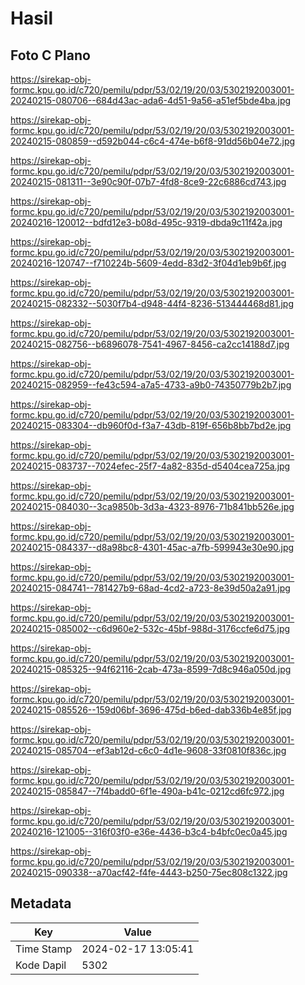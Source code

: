 # Hasil

## Foto C Plano

https://sirekap-obj-formc.kpu.go.id/c720/pemilu/pdpr/53/02/19/20/03/5302192003001-20240215-080706--684d43ac-ada6-4d51-9a56-a51ef5bde4ba.jpg

https://sirekap-obj-formc.kpu.go.id/c720/pemilu/pdpr/53/02/19/20/03/5302192003001-20240215-080859--d592b044-c6c4-474e-b6f8-91dd56b04e72.jpg

https://sirekap-obj-formc.kpu.go.id/c720/pemilu/pdpr/53/02/19/20/03/5302192003001-20240215-081311--3e90c90f-07b7-4fd8-8ce9-22c6886cd743.jpg

https://sirekap-obj-formc.kpu.go.id/c720/pemilu/pdpr/53/02/19/20/03/5302192003001-20240216-120012--bdfd12e3-b08d-495c-9319-dbda9c11f42a.jpg

https://sirekap-obj-formc.kpu.go.id/c720/pemilu/pdpr/53/02/19/20/03/5302192003001-20240216-120747--f710224b-5609-4edd-83d2-3f04d1eb9b6f.jpg

https://sirekap-obj-formc.kpu.go.id/c720/pemilu/pdpr/53/02/19/20/03/5302192003001-20240215-082332--5030f7b4-d948-44f4-8236-513444468d81.jpg

https://sirekap-obj-formc.kpu.go.id/c720/pemilu/pdpr/53/02/19/20/03/5302192003001-20240215-082756--b6896078-7541-4967-8456-ca2cc14188d7.jpg

https://sirekap-obj-formc.kpu.go.id/c720/pemilu/pdpr/53/02/19/20/03/5302192003001-20240215-082959--fe43c594-a7a5-4733-a9b0-74350779b2b7.jpg

https://sirekap-obj-formc.kpu.go.id/c720/pemilu/pdpr/53/02/19/20/03/5302192003001-20240215-083304--db960f0d-f3a7-43db-819f-656b8bb7bd2e.jpg

https://sirekap-obj-formc.kpu.go.id/c720/pemilu/pdpr/53/02/19/20/03/5302192003001-20240215-083737--7024efec-25f7-4a82-835d-d5404cea725a.jpg

https://sirekap-obj-formc.kpu.go.id/c720/pemilu/pdpr/53/02/19/20/03/5302192003001-20240215-084030--3ca9850b-3d3a-4323-8976-71b841bb526e.jpg

https://sirekap-obj-formc.kpu.go.id/c720/pemilu/pdpr/53/02/19/20/03/5302192003001-20240215-084337--d8a98bc8-4301-45ac-a7fb-599943e30e90.jpg

https://sirekap-obj-formc.kpu.go.id/c720/pemilu/pdpr/53/02/19/20/03/5302192003001-20240215-084741--781427b9-68ad-4cd2-a723-8e39d50a2a91.jpg

https://sirekap-obj-formc.kpu.go.id/c720/pemilu/pdpr/53/02/19/20/03/5302192003001-20240215-085002--c6d960e2-532c-45bf-988d-3176ccfe6d75.jpg

https://sirekap-obj-formc.kpu.go.id/c720/pemilu/pdpr/53/02/19/20/03/5302192003001-20240215-085325--94f62116-2cab-473a-8599-7d8c946a050d.jpg

https://sirekap-obj-formc.kpu.go.id/c720/pemilu/pdpr/53/02/19/20/03/5302192003001-20240215-085526--159d06bf-3696-475d-b6ed-dab336b4e85f.jpg

https://sirekap-obj-formc.kpu.go.id/c720/pemilu/pdpr/53/02/19/20/03/5302192003001-20240215-085704--ef3ab12d-c6c0-4d1e-9608-33f0810f836c.jpg

https://sirekap-obj-formc.kpu.go.id/c720/pemilu/pdpr/53/02/19/20/03/5302192003001-20240215-085847--7f4badd0-6f1e-490a-b41c-0212cd6fc972.jpg

https://sirekap-obj-formc.kpu.go.id/c720/pemilu/pdpr/53/02/19/20/03/5302192003001-20240216-121005--316f03f0-e36e-4436-b3c4-b4bfc0ec0a45.jpg

https://sirekap-obj-formc.kpu.go.id/c720/pemilu/pdpr/53/02/19/20/03/5302192003001-20240215-090338--a70acf42-f4fe-4443-b250-75ec808c1322.jpg


## Metadata

| Key        | Value               |
| ---------- | ------------------- |
| Time Stamp | 2024-02-17 13:05:41 |
| Kode Dapil | 5302                |



